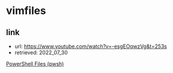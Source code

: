 # vimfiles

## link

- url: <https://www.youtube.com/watch?v=-esgEOqwzVg&t=253s>
- retrieved: 2022_07_30

[PowerShell Files (pwsh)](./pwsh/readme.md)

